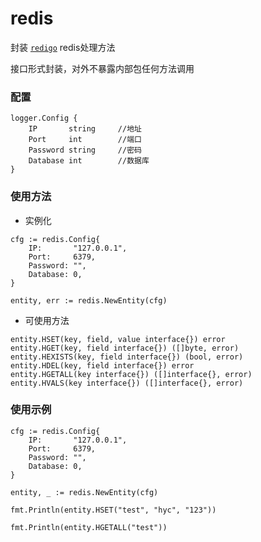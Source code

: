 # redis

封装 [`redigo`](github.com/gomodule/redigo/redis) redis处理方法

接口形式封装，对外不暴露内部包任何方法调用

### 配置

```
logger.Config {
    IP       string     //地址
    Port     int        //端口
    Password string     //密码
    Database int        //数据库
}
```

### 使用方法

- 实例化
```
cfg := redis.Config{
    IP:       "127.0.0.1",
    Port:     6379,
    Password: "",
    Database: 0,
}

entity, err := redis.NewEntity(cfg)
```

- 可使用方法

```
entity.HSET(key, field, value interface{}) error
entity.HGET(key, field interface{}) ([]byte, error)
entity.HEXISTS(key, field interface{}) (bool, error)
entity.HDEL(key, field interface{}) error
entity.HGETALL(key interface{}) ([]interface{}, error)
entity.HVALS(key interface{}) ([]interface{}, error)
```

### 使用示例

```
cfg := redis.Config{
    IP:       "127.0.0.1",
    Port:     6379,
    Password: "",
    Database: 0,
}

entity, _ := redis.NewEntity(cfg)

fmt.Println(entity.HSET("test", "hyc", "123"))

fmt.Println(entity.HGETALL("test"))
```